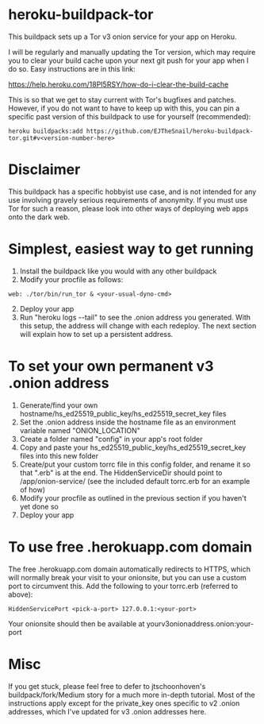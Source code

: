 # heroku-buildpack-tor

This buildpack sets up a Tor v3 onion service for your app on Heroku.

I will be regularly and manually updating the Tor version, which may require you to clear your build cache upon your next git push for your app when I do so. Easy instructions are in this link:

https://help.heroku.com/18PI5RSY/how-do-i-clear-the-build-cache

This is so that we get to stay current with Tor's bugfixes and patches. However, if you do not want to have to keep up with this, you can pin a specific past version of this buildpack to use for yourself (recommended):

```
heroku buildpacks:add https://github.com/EJTheSnail/heroku-buildpack-tor.git#v<version-number-here>
```

# Disclaimer

This buildpack has a specific hobbyist use case, and is not intended for any use involving gravely serious requirements of anonymity. If you must use Tor for such a reason, please look into other ways of deploying web apps onto the dark web.

# Simplest, easiest way to get running

1. Install the buildpack like you would with any other buildpack
2. Modify your procfile as follows:
```
web: ./tor/bin/run_tor & <your-usual-dyno-cmd>
```
2. Deploy your app
3. Run "heroku logs --tail" to see the .onion address you generated. With this setup, the address will change with each redeploy. The next section will explain how to set up a persistent address.

# To set your own permanent v3 .onion address

1. Generate/find your own hostname/hs_ed25519_public_key/hs_ed25519_secret_key files
2. Set the .onion address inside the hostname file as an environment variable named "ONION_LOCATION"
3. Create a folder named "config" in your app's root folder
4. Copy and paste your hs_ed25519_public_key/hs_ed25519_secret_key files into this new folder
5. Create/put your custom torrc file in this config folder, and rename it so that ".erb" is at the end.  The HiddenServiceDir should point to /app/onion-service/ (see the included default torrc.erb for an example of how)
6. Modify your procfile as outlined in the previous section if you haven't yet done so
7. Deploy your app

# To use free .herokuapp.com domain

The free .herokuapp.com domain automatically redirects to HTTPS, which will normally break your visit to your onionsite, but you can use a custom port to circumvent this.
Add the following to your torrc.erb (referred to above):
```
HiddenServicePort <pick-a-port> 127.0.0.1:<your-port>
```
Your onionsite should then be available at yourv3onionaddress.onion:your-port

# Misc

If you get stuck, please feel free to defer to jtschoonhoven's buildpack/fork/Medium story for a much more in-depth tutorial. Most of the instructions apply except for the private_key ones specific to v2 .onion addresses, which I've updated for v3 .onion addresses here.
